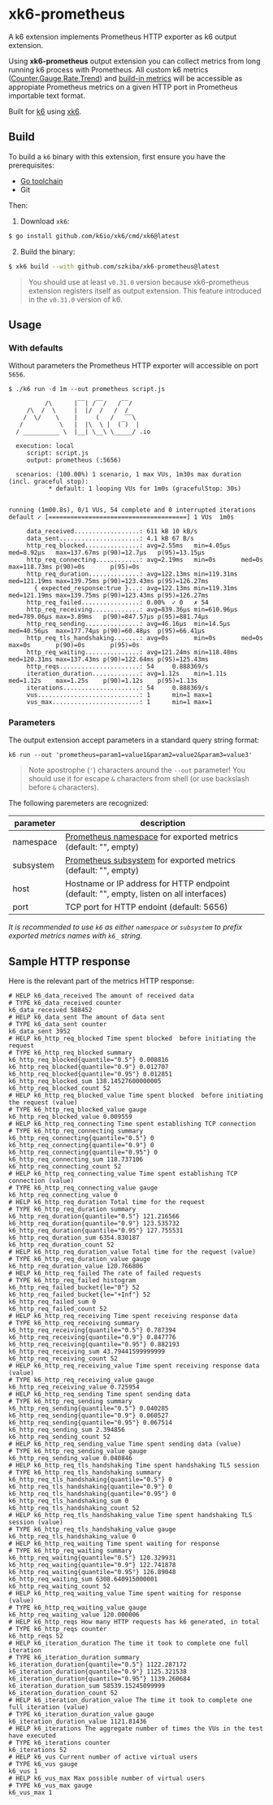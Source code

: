 # xk6-prometheus

A k6 extension implements Prometheus HTTP exporter as k6 output extension.

Using **xk6-prometheus** output extension you can collect metrics from long running k6 process with Prometheus. All custom k6 metrics ([Counter](https://k6.io/docs/javascript-api/k6-metrics/counter/),[Gauge](https://k6.io/docs/javascript-api/k6-metrics/gauge/),[Rate](https://k6.io/docs/javascript-api/k6-metrics/rate/),[Trend](https://k6.io/docs/javascript-api/k6-metrics/trend/)) and [build-in metrics](https://k6.io/docs/using-k6/metrics/#built-in-metrics) will be accessible as appropiate Prometheus metrics on a given HTTP port in Prometheus importable text format. 

Built for [k6](https://go.k6.io/k6) using [xk6](https://github.com/k6io/xk6).

## Build

To build a `k6` binary with this extension, first ensure you have the prerequisites:

- [Go toolchain](https://go101.org/article/go-toolchain.html)
- Git

Then:

1. Download `xk6`:
  ```bash
  $ go install github.com/k6io/xk6/cmd/xk6@latest
  ```

2. Build the binary:
  ```bash
  $ xk6 build --with github.com/szkiba/xk6-prometheus@latest
  ```

> You should use at least `v0.31.0` version because xk6-prometheus extension registers itself as output extension. This feature introduced in the `v0.31.0` version of k6.

## Usage

### With defaults

Without parameters the Prometheus HTTP exporter will accessible on port `5656`.

```plain
$ ./k6 run -d 1m --out prometheus script.js

          /\      |‾‾| /‾‾/   /‾‾/   
     /\  /  \     |  |/  /   /  /    
    /  \/    \    |     (   /   ‾‾\  
   /          \   |  |\  \ |  (‾)  | 
  / __________ \  |__| \__\ \_____/ .io

  execution: local
     script: script.js
     output: prometheus (:5656)

  scenarios: (100.00%) 1 scenario, 1 max VUs, 1m30s max duration (incl. graceful stop):
           * default: 1 looping VUs for 1m0s (gracefulStop: 30s)


running (1m00.8s), 0/1 VUs, 54 complete and 0 interrupted iterations
default ✓ [======================================] 1 VUs  1m0s

     data_received..................: 611 kB 10 kB/s
     data_sent......................: 4.1 kB 67 B/s
     http_req_blocked...............: avg=2.55ms   min=4.05µs   med=8.92µs   max=137.67ms p(90)=12.7µs   p(95)=13.15µs 
     http_req_connecting............: avg=2.19ms   min=0s       med=0s       max=118.73ms p(90)=0s       p(95)=0s      
     http_req_duration..............: avg=122.13ms min=119.31ms med=121.19ms max=139.75ms p(90)=123.43ms p(95)=126.27ms
       { expected_response:true }...: avg=122.13ms min=119.31ms med=121.19ms max=139.75ms p(90)=123.43ms p(95)=126.27ms
     http_req_failed................: 0.00%  ✓ 0   ✗ 54 
     http_req_receiving.............: avg=839.36µs min=610.96µs med=789.06µs max=3.89ms   p(90)=847.57µs p(95)=881.74µs
     http_req_sending...............: avg=46.16µs  min=14.5µs   med=40.56µs  max=177.74µs p(90)=60.48µs  p(95)=66.41µs 
     http_req_tls_handshaking.......: avg=0s       min=0s       med=0s       max=0s       p(90)=0s       p(95)=0s      
     http_req_waiting...............: avg=121.24ms min=118.48ms med=120.31ms max=137.43ms p(90)=122.64ms p(95)=125.43ms
     http_reqs......................: 54     0.888369/s
     iteration_duration.............: avg=1.12s    min=1.11s    med=1.12s    max=1.25s    p(90)=1.12s    p(95)=1.13s   
     iterations.....................: 54     0.888369/s
     vus............................: 1      min=1 max=1
     vus_max........................: 1      min=1 max=1
```

### Parameters

The output extension accept parameters in a standard query string format:

```
k6 run --out 'prometheus=param1=value1&param2=value2&param3=value3'
```

> Note apostrophe (`'`) characters around the `--out` parameter! You should use it for escape `&` characters from shell (or use backslash before `&` characters).

The following paremeters are recognized:

parameter | description
----------|------------
namespace | [Prometheus namespace](https://prometheus.io/docs/practices/naming/) for exported metrics (default: "", empty)
subsystem | [Prometheus subsystem](https://prometheus.io/docs/practices/naming/) for exported metrics (default: "", empty)
host      | Hostname or IP address for HTTP endpoint (default: "", empty, listen on all interfaces)
port      | TCP port for HTTP endoint (default: 5656)

*It is recommended to use `k6` as either `namespace` or `subsystem` to prefix exported metrics names with `k6_` string.*

## Sample HTTP response

Here is the relevant part of the metrics HTTP response:

```plain
# HELP k6_data_received The amount of received data
# TYPE k6_data_received counter
k6_data_received 588452
# HELP k6_data_sent The amount of data sent
# TYPE k6_data_sent counter
k6_data_sent 3952
# HELP k6_http_req_blocked Time spent blocked  before initiating the request
# TYPE k6_http_req_blocked summary
k6_http_req_blocked{quantile="0.5"} 0.008816
k6_http_req_blocked{quantile="0.9"} 0.012707
k6_http_req_blocked{quantile="0.95"} 0.012851
k6_http_req_blocked_sum 138.14527600000005
k6_http_req_blocked_count 52
# HELP k6_http_req_blocked_value Time spent blocked  before initiating the request (value)
# TYPE k6_http_req_blocked_value gauge
k6_http_req_blocked_value 0.009559
# HELP k6_http_req_connecting Time spent establishing TCP connection
# TYPE k6_http_req_connecting summary
k6_http_req_connecting{quantile="0.5"} 0
k6_http_req_connecting{quantile="0.9"} 0
k6_http_req_connecting{quantile="0.95"} 0
k6_http_req_connecting_sum 118.737106
k6_http_req_connecting_count 52
# HELP k6_http_req_connecting_value Time spent establishing TCP connection (value)
# TYPE k6_http_req_connecting_value gauge
k6_http_req_connecting_value 0
# HELP k6_http_req_duration Total time for the request
# TYPE k6_http_req_duration summary
k6_http_req_duration{quantile="0.5"} 121.216566
k6_http_req_duration{quantile="0.9"} 123.535732
k6_http_req_duration{quantile="0.95"} 127.755531
k6_http_req_duration_sum 6354.830187
k6_http_req_duration_count 52
# HELP k6_http_req_duration_value Total time for the request (value)
# TYPE k6_http_req_duration_value gauge
k6_http_req_duration_value 120.766806
# HELP k6_http_req_failed The rate of failed requests
# TYPE k6_http_req_failed histogram
k6_http_req_failed_bucket{le="0"} 52
k6_http_req_failed_bucket{le="+Inf"} 52
k6_http_req_failed_sum 0
k6_http_req_failed_count 52
# HELP k6_http_req_receiving Time spent receiving response data
# TYPE k6_http_req_receiving summary
k6_http_req_receiving{quantile="0.5"} 0.787394
k6_http_req_receiving{quantile="0.9"} 0.847776
k6_http_req_receiving{quantile="0.95"} 0.882193
k6_http_req_receiving_sum 43.79441599999999
k6_http_req_receiving_count 52
# HELP k6_http_req_receiving_value Time spent receiving response data (value)
# TYPE k6_http_req_receiving_value gauge
k6_http_req_receiving_value 0.725954
# HELP k6_http_req_sending Time spent sending data
# TYPE k6_http_req_sending summary
k6_http_req_sending{quantile="0.5"} 0.040285
k6_http_req_sending{quantile="0.9"} 0.060527
k6_http_req_sending{quantile="0.95"} 0.067514
k6_http_req_sending_sum 2.394856
k6_http_req_sending_count 52
# HELP k6_http_req_sending_value Time spent sending data (value)
# TYPE k6_http_req_sending_value gauge
k6_http_req_sending_value 0.040846
# HELP k6_http_req_tls_handshaking Time spent handshaking TLS session
# TYPE k6_http_req_tls_handshaking summary
k6_http_req_tls_handshaking{quantile="0.5"} 0
k6_http_req_tls_handshaking{quantile="0.9"} 0
k6_http_req_tls_handshaking{quantile="0.95"} 0
k6_http_req_tls_handshaking_sum 0
k6_http_req_tls_handshaking_count 52
# HELP k6_http_req_tls_handshaking_value Time spent handshaking TLS session (value)
# TYPE k6_http_req_tls_handshaking_value gauge
k6_http_req_tls_handshaking_value 0
# HELP k6_http_req_waiting Time spent waiting for response
# TYPE k6_http_req_waiting summary
k6_http_req_waiting{quantile="0.5"} 120.329931
k6_http_req_waiting{quantile="0.9"} 122.741878
k6_http_req_waiting{quantile="0.95"} 126.89048
k6_http_req_waiting_sum 6308.640915000001
k6_http_req_waiting_count 52
# HELP k6_http_req_waiting_value Time spent waiting for response (value)
# TYPE k6_http_req_waiting_value gauge
k6_http_req_waiting_value 120.000006
# HELP k6_http_reqs How many HTTP requests has k6 generated, in total
# TYPE k6_http_reqs counter
k6_http_reqs 52
# HELP k6_iteration_duration The time it took to complete one full iteration
# TYPE k6_iteration_duration summary
k6_iteration_duration{quantile="0.5"} 1122.287172
k6_iteration_duration{quantile="0.9"} 1125.321538
k6_iteration_duration{quantile="0.95"} 1139.260684
k6_iteration_duration_sum 58539.15245099999
k6_iteration_duration_count 52
# HELP k6_iteration_duration_value The time it took to complete one full iteration (value)
# TYPE k6_iteration_duration_value gauge
k6_iteration_duration_value 1121.81436
# HELP k6_iterations The aggregate number of times the VUs in the test have executed
# TYPE k6_iterations counter
k6_iterations 52
# HELP k6_vus Current number of active virtual users
# TYPE k6_vus gauge
k6_vus 1
# HELP k6_vus_max Max possible number of virtual users
# TYPE k6_vus_max gauge
k6_vus_max 1
```

